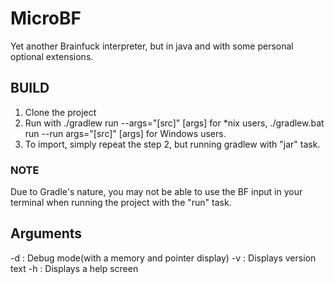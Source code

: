 # MicroBF
Yet another Brainfuck interpreter, but in java and with some personal optional extensions.

## BUILD
1. Clone the project
2. Run with ./gradlew run --args="[src]" [args] for *nix users, ./gradlew.bat run --run args="[src]" [args] for Windows users.
3. To import, simply repeat the step 2, but running gradlew with "jar" task.

### NOTE
Due to Gradle's nature, you may not be able to use the BF input in your terminal when running the project with the "run" task. 

## Arguments
-d : Debug mode(with a memory and pointer display)
-v : Displays version text
-h : Displays a help screen
